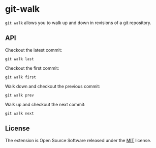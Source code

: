 # git-walk

`git walk` allows you to walk up and down in revisions of a git repository.


## API

Checkout the latest commit:

```
git walk last
```

Checkout the first commit:

```
git walk first
```

Walk down and checkout the previous commit:

```
git walk prev
```

Walk up and checkout the next commit:

```
git walk next
```


## License

The extension is Open Source Software released under the [MIT](license.txt) license.
